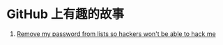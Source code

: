 # GitHub 上有趣的故事

1. [Remove my password from lists so hackers won't be able to hack me](https://github.com/danielmiessler/SecLists/pull/155)

